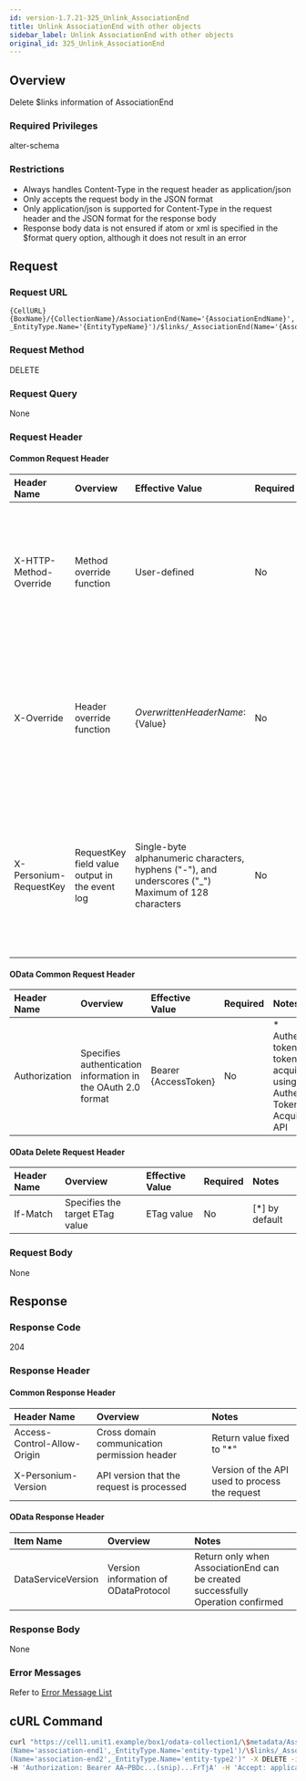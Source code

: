 ```yaml
---
id: version-1.7.21-325_Unlink_AssociationEnd
title: Unlink AssociationEnd with other objects
sidebar_label: Unlink AssociationEnd with other objects
original_id: 325_Unlink_AssociationEnd
---
```


## Overview

Delete $links information of AssociationEnd

### Required Privileges

alter-schema

### Restrictions

* Always handles Content-Type in the request header as application/json
* Only accepts the request body in the JSON format
* Only application/json is supported for Content-Type in the request header and the JSON format for the response body
* Response body data is not ensured if atom or xml is specified in the $format query option, although it does not result in an error


## Request

### Request URL

```
{CellURL}{BoxName}/{CollectionName}/AssociationEnd(Name='{AssociationEndName}',
_EntityType.Name='{EntityTypeName}')/$links/_AssociationEnd(Name='{AssociationEndName}',_EntityType.Name='{EntityTypeName}')
```

### Request Method

DELETE

### Request Query

None

### Request Header

#### Common Request Header

|Header Name|Overview|Effective Value|Required|Notes|
|:--|:--|:--|:--|:--|
|X-HTTP-Method-Override|Method override function|User-defined|No|Specifying this value in a request with the POST method indicates that the specified value is used as the method|
|X-Override|Header override function|${OverwrittenHeaderName}:${Value}|No|The normal HTTP header value is overwritten. Specify multiple X-Override headers for the overwriting of multiple headers|
|X-Personium-RequestKey|RequestKey field value output in the event log|Single-byte alphanumeric characters, hyphens ("-"), and underscores ("_")<br>Maximum of 128 characters|No|When not specified, default value given with ${4 digits}_${22 digits} Base64url characters format representing an UUID for each request|

#### OData Common Request Header

|Header Name|Overview|Effective Value|Required|Notes|
|:--|:--|:--|:--|:--|
|Authorization|Specifies authentication information in the OAuth 2.0 format|Bearer {AccessToken}|No|* Authentication tokens are the tokens acquired using the Authentication Token Acquisition API|

#### OData Delete Request Header

|Header Name|Overview|Effective Value|Required|Notes|
|:--|:--|:--|:--|:--|
|If-Match|Specifies the target ETag value|ETag value|No|[*] by default|

### Request Body

None


## Response

### Response Code

204

### Response Header

#### Common Response Header

|Header Name|Overview|Notes|
|:--|:--|:--|
|Access-Control-Allow-Origin|Cross domain communication permission header|Return value fixed to "*"|
|X-Personium-Version|API version that the request is processed|Version of the API used to process the request|

#### OData Response Header

|Item Name|Overview|Notes|
|:--|:--|:--|
|DataServiceVersion|Version information of ODataProtocol|Return only when AssociationEnd can be created successfully<br>Operation confirmed|

### Response Body

None

### Error Messages

Refer to [Error Message List](004_Error_Messages.md)


## cURL Command

```sh
curl "https://cell1.unit1.example/box1/odata-collection1/\$metadata/AssociationEnd\
(Name='association-end1',_EntityType.Name='entity-type1')/\$links/_AssociationEnd\
(Name='association-end2',_EntityType.Name='entity-type2')" -X DELETE -i \
-H 'Authorization: Bearer AA~PBDc...(snip)...FrTjA' -H 'Accept: application/json'
```

